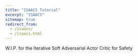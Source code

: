 ```yaml
---
title: "ISAACS Tutorial"
excerpt: "ISAACS"
sitemap: true
redirect_from: 
  - /isaacs/
  - /isaacs.html
---
```


W.I.P. for the Iterative Soft Adversarial Actor Critic for Safety

<script type="text/javascript">
  var GOOG_FIXURL_LANG = 'en';
  var GOOG_FIXURL_SITE = '{{ site.url }}'
</script>
<script type="text/javascript"
  src="//linkhelp.clients.google.com/tbproxy/lh/wm/fixurl.js">
</script>
